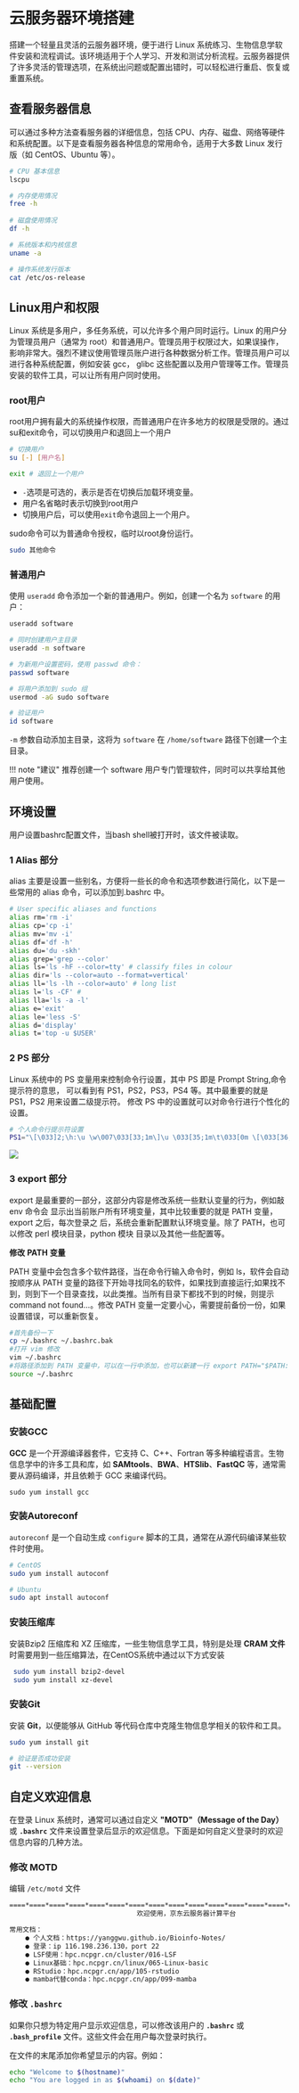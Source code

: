 # 云服务器环境搭建

搭建一个轻量且灵活的云服务器环境，便于进行 Linux 系统练习、生物信息学软件安装和流程调试。该环境适用于个人学习、开发和测试分析流程。云服务器提供了许多灵活的管理选项，在系统出问题或配置出错时，可以轻松进行重启、恢复或重置系统。

## 查看服务器信息

可以通过多种方法查看服务器的详细信息，包括 CPU、内存、磁盘、网络等硬件和系统配置。以下是查看服务器各种信息的常用命令，适用于大多数 Linux 发行版（如 CentOS、Ubuntu 等）。

```bash
# CPU 基本信息
lscpu

# 内存使用情况
free -h
 
# 磁盘使用情况
df -h

# 系统版本和内核信息
uname -a

# 操作系统发行版本
cat /etc/os-release
```

## Linux用户和权限

Linux 系统是多用户，多任务系统，可以允许多个用户同时运行。Linux 的用户分为管理员用户（通常为 root）和普通用户。管理员用于权限过大，如果误操作，影响非常大。强烈不建议使用管理员账户进行各种数据分析工作。管理员用户可以进行各种系统配置，例如安装 gcc， glibc 这些配置以及用户管理等工作。管理员安装的软件工具，可以让所有用户同时使用。

### root用户

root用户拥有最大的系统操作权限，而普通用户在许多地方的权限是受限的。通过su和exit命令，可以切换用户和退回上一个用户

```sh
# 切换用户
su [-] [用户名]

exit # 退回上一个用户
```

- `-`选项是可选的，表示是否在切换后加载环境变量。
- 用户名省略时表示切换到root用户
- 切换用户后，可以使用`exit`命令退回上一个用户。
  

sudo命令可以为普通命令授权，临时以root身份运行。

```sh
sudo 其他命令
```

### 普通用户

使用 `useradd` 命令添加一个新的普通用户。例如，创建一个名为 `software` 的用户：

```bash
useradd software

# 同时创建用户主目录
useradd -m software

# 为新用户设置密码，使用 passwd 命令：
passwd software

# 将用户添加到 sudo 组
usermod -aG sudo software

# 验证用户
id software
```

 `-m` 参数自动添加主目录，这将为 `software` 在 `/home/software` 路径下创建一个主目录。

!!! note "建议"
    推荐创建一个 software 用户专门管理软件，同时可以共享给其他用户使用。

## 环境设置

用户设置bashrc配置文件，当bash shell被打开时，该文件被读取。

### 1 Alias 部分

alias 主要是设置一些别名，方便将一些长的命令和选项参数进行简化，以下是一些常用的 alias 命令，可以添加到.bashrc 中。

```sh
# User specific aliases and functions
alias rm='rm -i'
alias cp='cp -i'
alias mv='mv -i'
alias df='df -h'
alias du='du -skh'
alias grep='grep --color'
alias ls='ls -hF --color=tty' # classify files in colour
alias dir='ls --color=auto --format=vertical'
alias ll='ls -lh --color=auto' # long list
alias l='ls -CF' #
alias lla='ls -a -l'
alias e='exit'
alias le='less -S'
alias d='display'
alias t='top -u $USER'
```

### 2 PS 部分

Linux 系统中的 PS 变量用来控制命令行设置，其中 PS 即是 Prompt String,命令提示符的意思， 可以看到有 PS1，PS2，PS3，PS4 等。其中最重要的就是 PS1，PS2 用来设置二级提示符。 修改 PS 中的设置就可以对命令行进行个性化的设置。

```sh
# 个人命令行提示符设置
PS1="\[\033]2;\h:\u \w\007\033[33;1m\]\u \033[35;1m\t\033[0m \[\033[36;1m\]\w\[\033[0m\]\n\[\e[32;1m\]$ \[\e[0m\]"
```

![](https://raw.githubusercontent.com/yanggwu/Image/main/markdown_image/202405031842336.png)

### 3 export 部分

export 是最重要的一部分，这部分内容是修改系统一些默认变量的行为，例如敲 env 命令会 显示出当前账户所有环境变量，其中比较重要的就是 PATH 变量，export 之后，每次登录之 后，系统会重新配置默认环境变量。除了 PATH，也可以修改 perl 模块目录，python 模块 目录以及其他一些配置等。

**修改** **PATH** **变量**

PATH 变量中会包含多个软件路径，当在命令行输入命令时，例如 ls，软件会自动按顺序从 PATH 变量的路径下开始寻找同名的软件，如果找到直接运行;如果找不到，则到下一个目录查找，以此类推。当所有目录下都找不到的时候，则提示command not found...。修改 PATH 变量一定要小心，需要提前备份一份，如果设置错误，可以重新恢复。

```sh
#首先备份一下
cp ~/.bashrc ~/.bashrc.bak
#打开 vim 修改
vim ~/.bashrc
#将路径添加到 PATH 变量中，可以在一行中添加，也可以新建一行 export PATH="$PATH:./:/usr/bin:/ifs1/Software/bin/:$PATH" #刷新设置
source ~/.bashrc
```

## 基础配置

### 安装GCC

**GCC** 是一个开源编译器套件，它支持 C、C++、Fortran 等多种编程语言。生物信息学中的许多工具和库，如 **SAMtools**、**BWA**、**HTSlib**、**FastQC** 等，通常需要从源码编译，并且依赖于 GCC 来编译代码。

```
sudo yum install gcc
```

### 安装Autoreconf

`autoreconf` 是一个自动生成 `configure` 脚本的工具，通常在从源代码编译某些软件时使用。

```bash
# CentOS
sudo yum install autoconf

# Ubuntu
sudo apt install autoconf
```

### 安装压缩库

安装Bzip2 压缩库和 XZ 压缩库，一些生物信息学工具，特别是处理 **CRAM 文件**时需要用到一些压缩算法，在CentOS系统中通过以下方式安装

```bash
 sudo yum install bzip2-devel
 sudo yum install xz-devel
```

### 安装Git

安装 **Git**，以便能够从 GitHub 等代码仓库中克隆生物信息学相关的软件和工具。

```bash
sudo yum install git

# 验证是否成功安装
git --version
```

## 自定义欢迎信息

在登录 Linux 系统时，通常可以通过自定义 **"MOTD"（Message of the Day）** 或 **`.bashrc`** 文件来设置登录后显示的欢迎信息。下面是如何自定义登录时的欢迎信息内容的几种方法。

### 修改 MOTD

编辑 `/etc/motd` 文件

```txt
====*====*====*====*====*====*====*====*====*====*====*====*====*====*====*====*====*====*====*====*====*====*====*===*====*
                                欢迎使用，京东云服务器计算平台

常用文档：
    ● 个人文档：https://yanggwu.github.io/Bioinfo-Notes/
    ● 登录：ip 116.198.236.130，port 22
    ● LSF使用：hpc.ncpgr.cn/cluster/016-LSF
    ● Linux基础：hpc.ncpgr.cn/linux/065-Linux-basic
    ● RStudio：hpc.ncpgr.cn/app/105-rstudio
    ● mamba代替conda：hpc.ncpgr.cn/app/099-mamba
```

### 修改 `.bashrc`

如果你只想为特定用户显示欢迎信息，可以修改该用户的 **`.bashrc`** 或 **`.bash_profile`** 文件。这些文件会在用户每次登录时执行。

在文件的末尾添加你希望显示的内容。例如：

```bash
echo "Welcome to $(hostname)"
echo "You are logged in as $(whoami) on $(date)"
```
